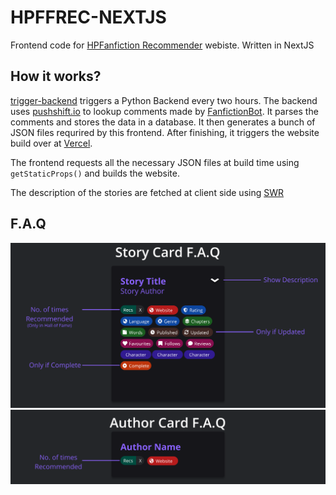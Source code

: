 # HPFFREC-NEXTJS
Frontend code for [HPFanfiction Recommender](https://hpffrec.hackesta.org/) webiste. Written in NextJS

## How it works?
[trigger-backend](.github/workflows/trigger-backend.yml) triggers a Python Backend every two hours. The backend uses [pushshift.io](https://pushshift.io) to lookup comments made by [FanfictionBot](https://github.com/FanfictionBot/). It parses the comments and stores the data in a database. It then generates a bunch of JSON files requrired by this frontend.
After finishing, it triggers the website build over at [Vercel](https://vercel.com/).

The frontend requests all the necessary JSON files at build time using `getStaticProps()` and builds the website.

The description of the stories are fetched at client side using [SWR](https://swr.vercel.app/)

## F.A.Q
![story_faq](public/story_faq.svg)
![author_faq](public/author_faq.svg)